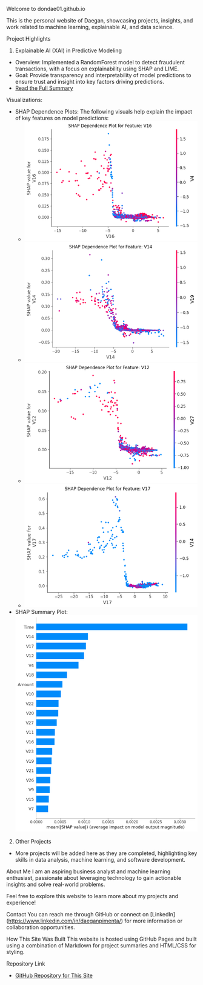 Welcome to dondae01.github.io

This is the personal website of Daegan, showcasing projects, insights, and work related to machine learning, explainable AI, and data science.

Project Highlights

1. Explainable AI (XAI) in Predictive Modeling
- Overview: Implemented a RandomForest model to detect fraudulent transactions, with a focus on explainability using SHAP and LIME.
- Goal: Provide transparency and interpretability of model predictions to ensure trust and insight into key factors driving predictions.
- [Read the Full Summary](xai_summary.md)

Visualizations:
- SHAP Dependence Plots: The following visuals help explain the impact of key features on model predictions:
  - ![SHAP Dependence Plot for Feature V16](images/SHAP_Dependence_Plot_for_Feature_V16.png)
  - ![SHAP Dependence Plot for Feature V14](images/SHAP_Dependence_Plot_for_Feature_V14.png)
  - ![SHAP Dependence Plot for Feature V12](images/SHAP_Dependence_Plot_for_Feature_V12.png)
  - ![SHAP Dependence Plot for Feature V17](images/SHAP_Dependence_Plot_for_Feature_V17.png)
- SHAP Summary Plot: ![SHAP Summary Plot](images/SHAP_summary_plot.png)

2. Other Projects
- More projects will be added here as they are completed, highlighting key skills in data analysis, machine learning, and software development.

About Me
I am an aspiring business analyst and machine learning enthusiast, passionate about leveraging technology to gain actionable insights and solve real-world problems.

Feel free to explore this website to learn more about my projects and experience!

Contact
You can reach me through GitHub or connect on [LinkedIn] (https://www.linkedin.com/in/daeganpimenta/) for more information or collaboration opportunities.

How This Site Was Built
This website is hosted using GitHub Pages and built using a combination of Markdown for project summaries and HTML/CSS for styling.

Repository Link
- [GitHub Repository for This Site](https://github.com/dondae01/dondae01.github.io)

